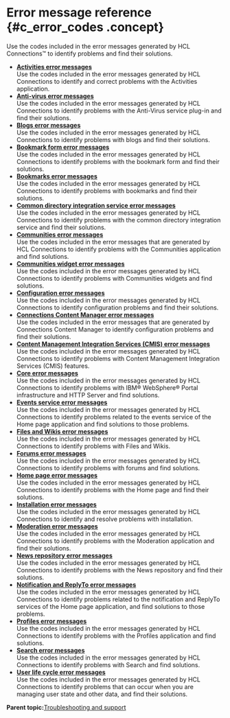# Error message reference {#c_error_codes .concept}

Use the codes included in the error messages generated by HCL Connections™ to identify problems and find their solutions.

-   **[Activities error messages](../troubleshoot/r_error_codes_activities.md)**  
Use the codes included in the error messages generated by HCL Connections to identify and correct problems with the Activities application.
-   **[Anti-virus error messages](../troubleshoot/r_error_codes_antivirus.md)**  
Use the codes included in the error messages generated by HCL Connections to identify problems with the Anti-Virus service plug-in and find their solutions.
-   **[Blogs error messages](../troubleshoot/r_error_codes_blogs.md)**  
Use the codes included in the error messages generated by HCL Connections to identify problems with blogs and find their solutions.
-   **[Bookmark form error messages](../troubleshoot/r_error_codes_bookmarklet.md)**  
Use the codes included in the error messages generated by HCL Connections to identify problems with the bookmark form and find their solutions.
-   **[Bookmarks error messages](../troubleshoot/r_error_codes_bookmarks.md)**  
Use the codes included in the error messages generated by HCL Connections to identify problems with bookmarks and find their solutions.
-   **[Common directory integration service error messages](../troubleshoot/r_error_codes_common_dir.md)**  
Use the codes included in the error messages generated by HCL Connections to identify problems with the common directory integration service and find their solutions.
-   **[Communities error messages](../troubleshoot/r_error_codes_communities.md)**  
Use the codes included in the error messages that are generated by HCL Connections to identify problems with the Communities application and find solutions.
-   **[Communities widget error messages](../troubleshoot/r_error_codes_widgets.md)**  
Use the codes included in the error messages generated by HCL Connections to identify problems with Communities widgets and find solutions.
-   **[Configuration error messages](../troubleshoot/r_error_codes_lc_config.md)**  
Use the codes included in the error messages generated by HCL Connections to identify configuration problems and find their solutions.
-   **[Connections Content Manager error messages](../troubleshoot/r_error_codes_ccm.md)**  
Use the codes included in the error messages that are generated by Connections Content Manager to identify configuration problems and find their solutions.
-   **[Content Management Integration Services \(CMIS\) error messages](../troubleshoot/error_codes_cmis_msgs.md)**  
Use the codes included in the error messages generated by HCL Connections to identify problems with Content Management Integration Services \(CMIS\) features.
-   **[Core error messages](../troubleshoot/r_error_codes_core.md)**  
Use the codes included in the error messages generated by HCL Connections to identify problems with IBM® WebSphere® Portal infrastructure and HTTP Server and find solutions.
-   **[Events service error messages](../troubleshoot/r_error_codes_events.md)**  
Use the codes included in the error messages generated by HCL Connections to identify problems related to the events service of the Home page application and find solutions to those problems.
-   **[Files and Wikis error messages](../troubleshoot/error_codes_files_wikis.md)**  
Use the codes included in the error messages generated by HCL Connections to identify problems with Files and Wikis.
-   **[Forums error messages](../troubleshoot/r_error_codes_forums.md)**  
Use the codes included in the error messages generated by HCL Connections to identify problems with forums and find solutions.
-   **[Home page error messages](../troubleshoot/r_error_codes_homepage.md)**  
Use the codes included in the error messages generated by HCL Connections to identify problems with the Home page and find their solutions.
-   **[Installation error messages](../troubleshoot/r_error_codes_install.md)**  
Use the codes included in the error messages generated by HCL Connections to identify and resolve problems with installation.
-   **[Moderation error messages](../troubleshoot/r_error_codes_moderation.md)**  
Use the codes included in the error messages generated by HCL Connections to identify problems with the Moderation application and find their solutions.
-   **[News repository error messages](../troubleshoot/r_error_codes_news.md)**  
Use the codes included in the error messages generated by HCL Connections to identify problems with the News repository and find their solutions.
-   **[Notification and ReplyTo error messages](../troubleshoot/r_error_codes_notifications.md)**  
Use the codes included in the error messages generated by HCL Connections to identify problems related to the notification and ReplyTo services of the Home page application, and find solutions to those problems.
-   **[Profiles error messages](../troubleshoot/r_error_codes_profiles.md)**  
Use the codes included in the error messages generated by HCL Connections to identify problems with the Profiles application and find solutions.
-   **[Search error messages](../troubleshoot/r_error_codes_search.md)**  
Use the codes included in the error messages generated by HCL Connections to identify problems with Search and find solutions.
-   **[User life cycle error messages](../troubleshoot/r_error_codes_user_life_cycle.md)**  
Use the codes included in the error messages generated by HCL Connections to identify problems that can occur when you are managing user state and other data, and find their solutions.

**Parent topic:**[Troubleshooting and support](../troubleshoot/ts_c_welcome.md)

